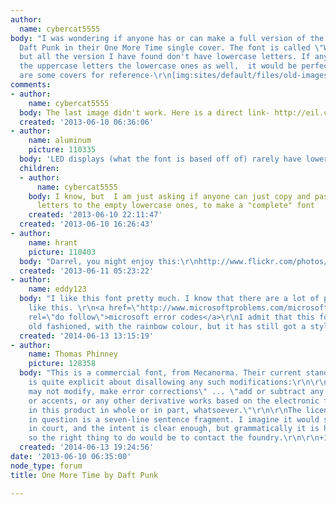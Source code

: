```yaml
---
author:
  name: cybercat5555
body: "I was wondering if anyone has or can make a full version of the font used by
  Daft Punk in their One More Time single cover. The font is called \"WatchMNOutline_,\"
  but all the version I have found don't have lowercase letters. If anyone can make
  the uppercase letters the lowercase ones as well,  it would be perfect. Also, here
  are some covers for reference-\r\n[img:sites/default/files/old-images/OneMoreTime_4000.jpg][img:sites/default/files/old-images/Daft+Punk+-+One+More+Time+-+One+More+Virgin+-+DOUBLE+CD-203300_6470.jpg]"
comments:
- author:
    name: cybercat5555
  body: The last image didn't work. Here is a direct link- http://eil.com/images/main/Daft+Punk+-+One+More+Time+-+One+More+Virgin+-+DOUBLE+CD-203300.jpg
  created: '2013-06-10 06:36:06'
- author:
    name: aluminum
    picture: 110335
  body: 'LED displays (what the font is based off of) rarely have lowercase letterforms. '
  children:
  - author:
      name: cybercat5555
    body: I know, but  I am just asking if anyone can just copy and paste the uppercase
      letters to the empty lowercase ones, to make a "complete" font
    created: '2013-06-10 22:11:47'
  created: '2013-06-10 16:26:43'
- author:
    name: hrant
    picture: 110403
  body: "Darrel, you might enjoy this:\r\nhttp://www.flickr.com/photos/48413419@N00/5131387585/\r\n\r\nhhp\r\n"
  created: '2013-06-11 05:23:22'
- author:
    name: eddy123
  body: "I like this font pretty much. I know that there are a lot of people who doesn't
    like this. \r\n<a href=\"http://www.microsoftproblems.com/microsoft-help/fixing-microsoft-activex-control/\"
    rel=\"do follow\">microsoft error codes</a>\r\nI admit that this font is a bit
    old fashioned, with the rainbow colour, but it has still got a stylish look.\r\n\r\n"
  created: '2014-06-13 13:15:19'
- author:
    name: Thomas Phinney
    picture: 128358
  body: "This is a commercial font, from Mecanorma. Their current standard license
    is quite explicit about disallowing any such modifications:\r\n\r\n\"Licensee
    may not modify, make error corrections\" ... \"add or subtract any glyphs, symbols
    or accents, or any other derivative works based on the electronic font software
    in this product in whole or in part, whatsoever.\"\r\n\r\nThe license section
    in question is a seven-line sentence fragment. I imagine it would still hold up
    in court, and the intent is clear enough, but grammatically it is horrendous.\r\n\r\nAnyway,
    so the right thing to do would be to contact the foundry.\r\n\r\n+1 (610) 584-7233\r\nsupport@houseoftype.com"
  created: '2014-06-13 19:24:56'
date: '2013-06-10 06:35:00'
node_type: forum
title: One More Time by Daft Punk

---
```

